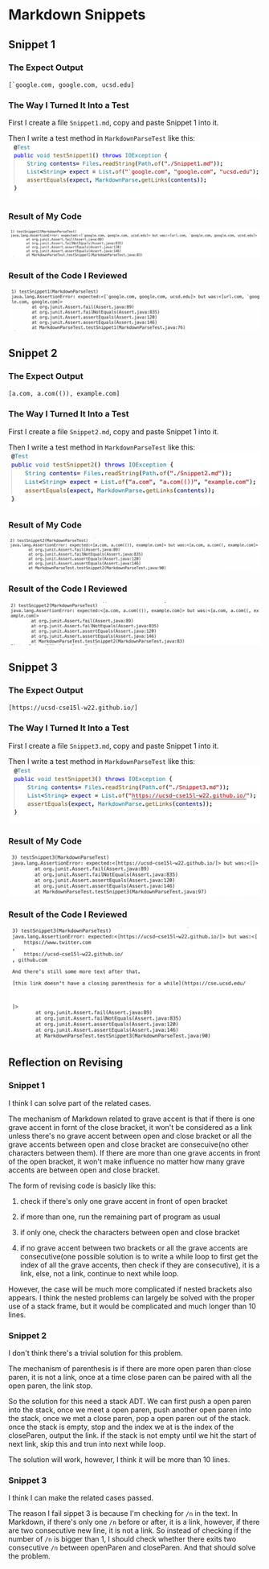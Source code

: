 # Markdown Snippets
## Snippet 1
### The Expect Output
```
[`google.com, google.com, ucsd.edu]
```
### The Way I Turned It Into a Test
First I create a file `Snippet1.md`, copy and paste Snippet 1 into it.

Then I write a test method in `MarkdownParseTest` like this:
![snippet 1](snippet1.png)
### Result of My Code
![snippet 1](snippetfail1.png)
### Result of the Code I Reviewed
![snippet 1](othersnippet1.png)

## Snippet 2
### The Expect Output
```
[a.com, a.com(()), example.com]
```
### The Way I Turned It Into a Test
First I create a file `Snippet2.md`, copy and paste Snippet 1 into it.

Then I write a test method in `MarkdownParseTest` like this:
![snippet 2](snippet2.png)
### Result of My Code
![snippet 2](snippetfail2.png)
### Result of the Code I Reviewed
![snippet 2](othersnippet2.png)
## Snippet 3
### The Expect Output
```
[https://ucsd-cse15l-w22.github.io/]
```
### The Way I Turned It Into a Test
First I create a file `Snippet3.md`, copy and paste Snippet 1 into it.

Then I write a test method in `MarkdownParseTest` like this:
![snippet 3](snippet3.png)
### Result of My Code
![snippet 3](snippetfail3.png)
### Result of the Code I Reviewed
![snippet 3](othersnippet3.png)

## Reflection on Revising
### Snippet 1
I think I can solve part of the related cases. 

The mechanism of Markdown related to grave accent is that if there is one grave accent in fornt of the close bracket, it won't be considered as a link unless there's no grave accent between open and close bracket or all the grave accents between open and close bracket are consecuive(no other characters between them). If there are more than one grave accents in front of the open bracket, it won't make influence no matter how many grave accents are between open and close bracket. 

The form of revising code is basicly like this:

1. check if there's only one grave accent in front of open bracket

2. if more than one, run the remaining part of program as usual

3. if only one, check the characters between open and close bracket

4. if no grave accent between two brackets or all the grave accents are consecutive(one possible solution is to write a while loop to first get the index of all the grave accents, then check if they are consecutive), it is a link, else, not a link, continue to next while loop.

However, the case will be much more complicated if nested brackets also appears. I think the nested problems can largely be solved with the proper use of a stack frame, but it would be complicated and much longer than 10 lines.

### Snippet 2
I don't think there's a trivial solution for this problem. 

The mechanism of parenthesis is if there are more open paren than close paren, it is not a link, once at a time close paren can be paired with all the open paren, the link stop. 

So the solution for this need a stack ADT. We can first push a open paren into the stack, once we meet a open paren, push another open paren into the stack, once we met a close paren, pop a open paren out of the stack. once the stack is empty, stop and the index we at is the index of the closeParen, output the link. if the stack is not empty until we hit the start of next link, skip this and trun into next while loop.

The solution will work, however, I think it will be more than 10 lines.

### Snippet 3
I think I can make the related cases passed. 

The reason I fail sippet 3 is because I'm checking for `/n` in the text.
In Markdown, if there's only one `/n` before or after, it is a link, however, if there are two consecutive new line, it is not a link. So instead of checking if the number of  `/n` is bigger than 1, I should check whether there exits two consecutive `/n` between openParen and closeParen. And that should solve the problem.